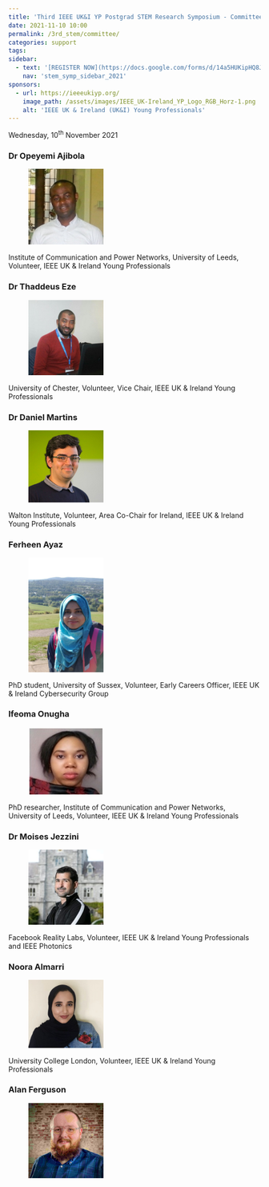 ```yaml
---
title: 'Third IEEE UK&I YP Postgrad STEM Research Symposium - Committee'
date: 2021-11-10 10:00
permalink: /3rd_stem/committee/
categories: support
tags:
sidebar:
  - text: '[REGISTER NOW](https://docs.google.com/forms/d/14a5HUKipHQ8JKVHjiPbfj4F5vDLkF4p--VzIGqOMnRU/viewform){: .btn .btn--success}'
    nav: 'stem_symp_sidebar_2021'
sponsors:
  - url: https://ieeeukiyp.org/
    image_path: /assets/images/IEEE_UK-Ireland_YP_Logo_RGB_Horz-1.png
    alt: 'IEEE UK & Ireland (UK&I) Young Professionals'
---
```


Wednesday, 10<sup>th</sup> November 2021

### Dr Opeyemi Ajibola

<figure>
	<img src="/assets/images/3rd_stem/committee/Opeyemi Ajibola.jpg" style="max-width:150px">
</figure>

Institute of Communication and Power Networks, University of Leeds, Volunteer, IEEE UK & Ireland Young Professionals

### Dr Thaddeus Eze

<figure>
	<img src="/assets/images/3rd_stem/committee/Thaddeus Eze.jpg" style="max-width:150px">
</figure>

University of Chester, Volunteer, Vice Chair, IEEE UK & Ireland Young Professionals

### Dr Daniel Martins

<figure>
	<img src="/assets/images/3rd_stem/committee/Daniel Martins.jpg" style="max-width:150px">
</figure>

Walton Institute, Volunteer, Area Co-Chair for Ireland, IEEE UK & Ireland Young Professionals

### Ferheen Ayaz

<figure>
	<img src="/assets/images/3rd_stem/committee/Ferheen Ayaz.jpg" style="max-width:150px">
</figure>

PhD student, University of Sussex, Volunteer, Early Careers Officer, IEEE UK & Ireland Cybersecurity Group

### Ifeoma Onugha

<figure>
	<img src="/assets/images/3rd_stem/committee/Ifeoma Onugha.jpg" style="max-width:150px">
</figure>

PhD researcher, Institute of Communication and Power Networks, University of Leeds, Volunteer, IEEE UK & Ireland Young Professionals

### Dr Moises Jezzini

<figure>
	<img src="/assets/images/3rd_stem/committee/Moises Jezzini.jpg" style="max-width:150px">
</figure>

Facebook Reality Labs, Volunteer, IEEE UK & Ireland Young Professionals and IEEE Photonics

### Noora Almarri

<figure>
	<img src="/assets/images/3rd_stem/committee/Noora Almarri.jpg" style="max-width:150px">
</figure>

University College London, Volunteer, IEEE UK & Ireland Young Professionals

### Alan Ferguson

<figure>
	<img src="/assets/images/3rd_stem/committee/Alan Ferguson.jpg" style="max-width:150px">
</figure>
